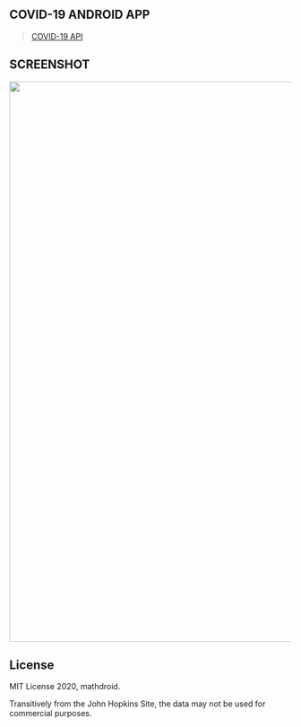 ## COVID-19 ANDROID APP

> [COVID-19 API](https://github.com/mathdroid/covid-19-api)


## SCREENSHOT

<div align="center">
    <img width="1000" src="https://github.com/sqayner/a-covid19-app/blob/master/covid19thumbnail.png">  
</div>


## License
MIT License 2020, mathdroid.

Transitively from the John Hopkins Site, the data may not be used for commercial purposes.